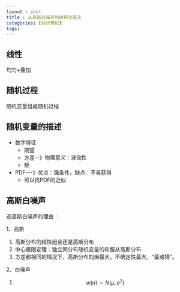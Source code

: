 ```yaml
---
layout : post
title : 从高斯白噪声到维特比算法
categories: [估计理论]
tags: 
---
```


## 线性

均匀+叠加

## 随机过程

随机变量组成随机过程

## 随机变量的描述
* 数字特征
  * 期望
  * 方差--》物理意义：波动性
  * 矩
* PDF---》优点：强条件，缺点：不易获得
  * 可以找PDF的近似

## 高斯白噪声

选高斯白噪声的理由：

1、高斯

1. 高斯分布的线性组合还是高斯分布    
2. 中心极限定理：独立同分布随机变量的和服从高斯分布
3. 方差都相同的情况下，高斯分布的熵最大，不确定性最大，“最难猜”。



2、白噪声

1. $$w(n) \sim N(\mu,\sigma^2)$$
